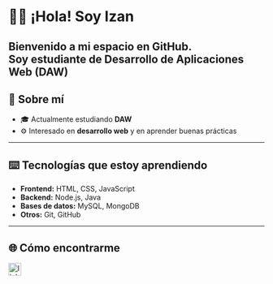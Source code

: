 # 👋🏼 ¡Hola! Soy Izan  

Bienvenido a mi espacio en GitHub.  
Soy **estudiante de Desarrollo de Aplicaciones Web (DAW)** 
---

## 👤 Sobre mí
- 🎓 Actualmente estudiando **DAW**  
- ⚙️ Interesado en **desarrollo web** y en aprender buenas prácticas  
---

## ⌨️ Tecnologías que estoy aprendiendo
- **Frontend:** HTML, CSS, JavaScript  
- **Backend:** Node.js, Java  
- **Bases de datos:** MySQL, MongoDB  
- **Otros:** Git, GitHub 

---

## 🌐 Cómo encontrarme 
 <a href="https://www.linkedin.com/in/izan-alejo-p%C3%A9rez-856854365/" target="_blank">
  <img src="https://img.shields.io/static/v1?message=LinkedIn&logo=linkedin&label=&color=0077B5&logoColor=white&labelColor=&style=for-the-badge" height="25" alt="linkedin logo" />
</a>


